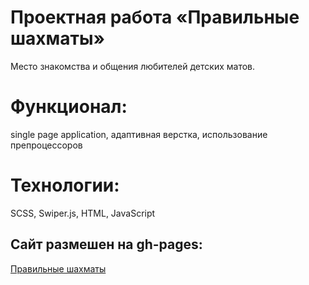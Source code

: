 # Проектная работа «Правильные шахматы»
Место знакомства и общения любителей детских матов.

# Функционал: 
single page application, адаптивная верстка, использование препроцессоров

# Технологии: 
SCSS, Swiper.js, HTML, JavaScript

## Сайт размешен на gh-pages:
[Правильные шахматы](https://zigfrei.github.io/RightChess/ "Ну что? Партейку?")
